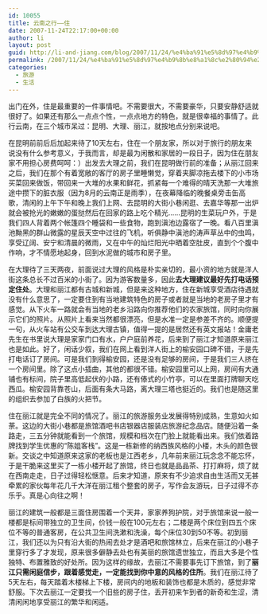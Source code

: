 ```yaml
---
id: 10055
title: 云南之行——住
date: 2007-11-24T22:17:00+00:00
author: li
layout: post
guid: http://li-and-jiang.com/blog/2007/11/24/%e4%ba%91%e5%8d%97%e4%b9%8b%e8%a1%8c%e2%80%94%e2%80%94%e4%bd%8f/
permalink: /2007/11/24/%e4%ba%91%e5%8d%97%e4%b9%8b%e8%a1%8c%e2%80%94%e2%80%94%e4%bd%8f/
categories:
  - 旅游
  - 生活
---
```

出门在外，住是最重要的一件事情吧。不需要很大，不需要豪华，只要安静舒适就很好了。如果还有那么一点点个性，一点点地方的特色，就是很幸福的事情了。此行云南，在三个城市呆过：昆明、大理、丽江，就按地点分别来说吧。 

在昆明前前后后加起来待了10天左右，住在一个朋友家，所以对于旅行的朋友来说没有什么参考意义，于我而言，却是最为闲散和家居的一段日子，因为住在朋友家不用担心房费呵呵：）出发去大理之前，我们在昆明做行前的准备；从丽江回来之后，我们在那个有着宽敞的客厅的房子里睡懒觉，穿着夹脚凉拖去楼下的小市场买菜回来做饭，带回来一大堆的水果和鲜花，抓紧每一个难得的晴天洗那一大堆旅途中攒下的脏衣服（因为8月的云南正是雨季），在夜幕降临的晚餐桌旁击缶高歌，清闲的上午下午和晚上我们上网、去昆明的大街小巷闲逛、去嘉华等那一出炉就会被抢光的嫩嫩的蛋挞然后在回家的路上吃个精光……昆明的生菜玩户外，于是我们四人背着两个帐篷四个睡袋和一些食物，跑到滇池边露宿了一晚。看八百里滇池黝黑的群山微露的星辰天空中过往的飞机，听俱静中滇池的涛声草丛中的虫鸣，享受辽阔、安宁和清晨的微雨，又在中午的灿烂阳光中晒着空肚皮，直到个个腹中作响，才不情愿地起身，回到水泥做的城市和房子里。 

在大理待了三天两夜，前面说过大理的风格是朴实亲切的，最小资的地方就是洋人街这条总长不过百米的小街了。因为游客数量多，因此**去大理建议最好先打电话预定住处**。大理和丽江都有古城和新城，但是来这种地方，住在新城享受酒店待遇就没有什么意思了，一定要住到有当地建筑特色的房子或者就是当地的老房子里才有感觉。从下火车一路就会有当地的老乡沿路向你推荐他们的农家旅馆，同时向你展示它们的照片。从照片上看来当然都很漂亮，但是水准一定是参差不齐的。顺便提一句，从火车站有公交车到达大理古镇，值得一提的是居然还有英文报站！金庸老先生在书里说大理是家家门口有水，户户庭前养花，后来到了丽江才知道原来丽江也是如此。好了，闲话少叙，我们在网上看到洋人街上的榆安园口碑不错，于是先打电话订了房间。可是我们到得榆安园，还是没有足够的房间，于是我们三人挤在一个房间里。除了这点小插曲，其他的都很不错。榆安园里可以上网，房间有大通铺也有标间，院子里高低起伏的小路，还有傣式的小竹亭，可以在里面打牌聊天吃西瓜。榆安园背靠苍山，后面有条大马路，离大理三塔也挺近的。我们也是随这里的组织去参加了白族的火把节。 

住在丽江就是完全不同的情况了。丽江的旅游服务业发展得特别成熟，生意如火如荼。这边的大街小巷都是旅馆酒吧书店银器店服装店旅游纪念品店。随便沿着一条路走，三五分钟就能看到一个旅馆，规模和档次在门脸上就能看出来。我们依着路牌找到学生优惠的“陈姐客栈”。这是一栋新修的纳西族风格的小楼，木头的颜色很新。交谈之中知道原来这家的老板也是江西老乡，几年前来丽江玩念念不能忘怀，于是干脆来这里买了一栋小楼开起了旅馆，终日也就是品品茶、打打麻将，烦了就在西南走走，日子过得轻松惬意。后来才知道，原来有不少追求自由生活而又无甚牵累的家伙每年花几千大洋在丽江租个整套的房子，写作会友游玩，日子过得不亦乐乎。真是心向往之啊！ 

丽江的建筑一般都是三面住房围着一个天井，家家养狗护院，对于旅馆来说一般一楼都是标间带独立的卫生间，价钱一般在100元左右；二楼是两个床位到四五个床位不等的普通客房，在公共卫生间洗漱和洗澡，每个床位30到50不等。初到丽江，我们还以为只有沿大街的热闹去处才是酒吧和旅馆林立，后来在丽江的小巷子里穿行多了才发现，原来很多僻静去处也有美丽的旅馆遗世独立，而且大多是个性独特、布置雅致的好处所。因为这样的缘故，去丽江不需要事先订下旅馆，到了**丽江只需闲庭信步，跟着感觉走，一定能找到你中意的风格的住所**。我们在丽江待了5天左右，每天踏着木楼梯上下楼，房间内的地板和装饰也都是木质的，感觉非常舒服。下次去丽江一定要找一个旧些的房子住，丢开初来乍到者的新奇和生涩，清清闲闲地享受丽江的繁华和闲适。
